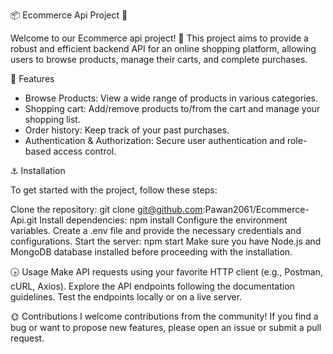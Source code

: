 :package: Ecommerce Api Project :dart:

Welcome to our Ecommerce api project! :100:	 This project aims to provide a robust and efficient backend API for an online shopping platform, allowing users to browse products, manage their carts, and complete purchases.


:speech_balloon:  Features

* Browse Products:  View a wide range of products in various categories.
* Shopping cart: Add/remove products to/from the cart and manage your shopping list.
* Order history: Keep track of your past purchases.
* Authentication & Authorization: Secure user authentication and role-based access control.

:anchor: Installation

To get started with the project, follow these steps:

Clone the repository: git clone git@github.com:Pawan2061/Ecommerce-Api.git
Install dependencies: npm install
Configure the environment variables. Create a .env file and provide the necessary credentials and configurations.
Start the server: npm start
Make sure you have Node.js and MongoDB database installed before proceeding with the installation.


:clock430: Usage
Make API requests using your favorite HTTP client (e.g., Postman, cURL, Axios).
Explore the API endpoints following the documentation guidelines.
Test the endpoints locally or on a live server. 

:sun_with_face:	Contributions
I welcome contributions from the community! If you find a bug or want to propose new features, please open an issue or submit a pull request.


